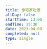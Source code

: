 ```yaml
---
title: 徐可家吃饭
allDay: false
startTime: 13:00
endTime: 15:30
date: 2023-04-08
completed: null
type: single
---
```

